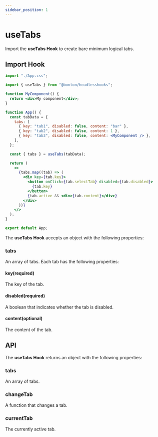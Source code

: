 ```yaml
---
sidebar_position: 1
---
```


# useTabs

Import the **useTabs Hook** to create bare minimum logical tabs.

## Import Hook

```jsx title="src/App.tsx"
import "./App.css";

import { useTabs } from "@bonton/headlesshooks";

function MyComponent() {
  return <div>My component</div>;
}

function App() {
  const tabData = {
    tabs: [
      { key: "tab1", disabled: false, content: "bar" },
      { key: "tab2", disabled: false, content: 1 },
      { key: "tab3", disabled: false, content: <MyComponent /> },
    ],
  };

  const { tabs } = useTabs(tabData);

  return (
    <>
      {tabs.map((tab) => (
        <div key={tab.key}>
          <button onClick={tab.selectTab} disabled={tab.disabled}>
            {tab.key}
          </button>
          {tab.active && <div>{tab.content}</div>}
        </div>
      ))}
    </>
  );
}

export default App;
```

The **useTabs Hook** accepts an object with the following properties:

### tabs

An array of tabs. Each tab has the following properties:

#### key(required)

The key of the tab.

#### disabled(required)

A boolean that indicates whether the tab is disabled.

#### content(optional)

The content of the tab.

## API

The **useTabs Hook** returns an object with the following properties:

### tabs

An array of tabs.

### changeTab

A function that changes a tab.

### currentTab

The currently active tab.
